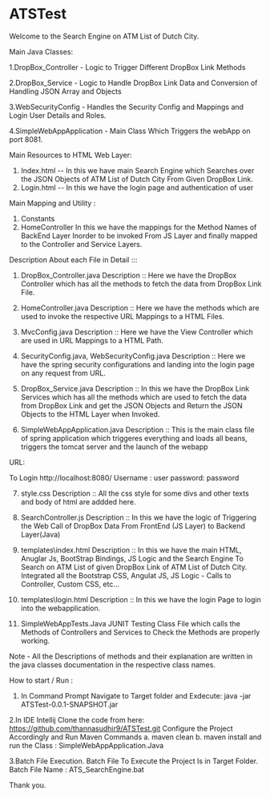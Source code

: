 # ATSTest
Welcome to the Search Engine on ATM List of Dutch City.

Main Java Classes:

1.DropBox_Controller - Logic to Trigger Different DropBox Link Methods

2.DropBox_Service - Logic to Handle DropBox Link Data and Conversion of Handling JSON Array and Objects

3.WebSecurityConfig - Handles the Security Config and Mappings and Login User Details and Roles.

4.SimpleWebAppApplication - Main Class Which Triggers the webApp on port 8081.
 
Main Resources to HTML Web Layer:
1. Index.html -- In this we have main Search Engine which Searches over the JSON Objects of ATM List of Dutch City From Given DropBox Link. 
2. Login.html -- In this we have the login page and authentication of user

Main Mapping and Utility :
1. Constants
2. HomeController
In this we have the mappings for the Method Names of BackEnd Layer Inorder to be invoked From JS Layer and finally mapped to the Controller and Service Layers.

Description About each File in Detail :::
1. DropBox_Controller.java
Description :: Here we have the DropBox Controller which has all the methods to fetch the data from DropBox Link File.

2. HomeController.java
Description :: Here we have the methods which are used to invoke the respective URL Mappings to a HTML Files.

3. MvcConfig.java
Description :: Here we have the View Controller which are used in URL Mappings to a HTML Path.

4. SecurityConfig.java, WebSecurityConfig.java
Description :: Here we have the spring security configurations and landing into the login page on any request from URL.

5. DropBox_Service.java
Description :: In this we have the DropBox Link Services which has all the methods which are used to fetch the data from DropBox Link and get the JSON Objects and Return the JSON Objects to the HTML Layer when Invoked.

6. SimpleWebAppApplication.java
Description :: This is the main class file of spring application which triggeres everything and loads all beans, triggers the tomcat server and the launch of the webapp

URL:

To Login
http://localhost:8080/ 
Username : user
password: password

7. style.css
Description :: All the css style for some divs and other texts and body of html are addded here.

8. SearchController.js
Description :: In this we have the logic of Triggering the Web Call of DropBox Data From FrontEnd (JS Layer) to Backend Layer(Java)

9. templates\index.html
Description :: In this we have the main HTML, Anuglar Js, BootStrap Bindings, JS Logic and the Search Engine To Search on ATM List of given DropBox Link of ATM List of Dutch City.
Integrated all the Bootstrap CSS, Angulat JS, JS Logic - Calls to Controller, Custom CSS, etc...

10. templates\login.html
Description :: In this we have the login Page to login into the webapplication.

11. SimpleWebAppTests.Java
JUNIT Testing Class File which calls the Methods of Controllers and Services to Check the Methods are properly working.

Note -
All the Descriptions of methods and their explanation are written in the java classes documentation in the respective class names.

How to start / Run :
1. In Command Prompt
Navigate to Target folder and Exdecute: 
java -jar ATSTest-0.0.1-SNAPSHOT.jar

2.In IDE Intellij
Clone the code from here: 
https://github.com/thannasudhir9/ATSTest.git 
Configure the Project Accordingly and Run Maven Commands
a. maven clean
b. maven install
and run the Class : SimpleWebAppApplication.Java

3.Batch File Execution.
Batch File To Execute the Project Is in Target Folder.
Batch File Name : ATS_SearchEngine.bat

Thank you.
